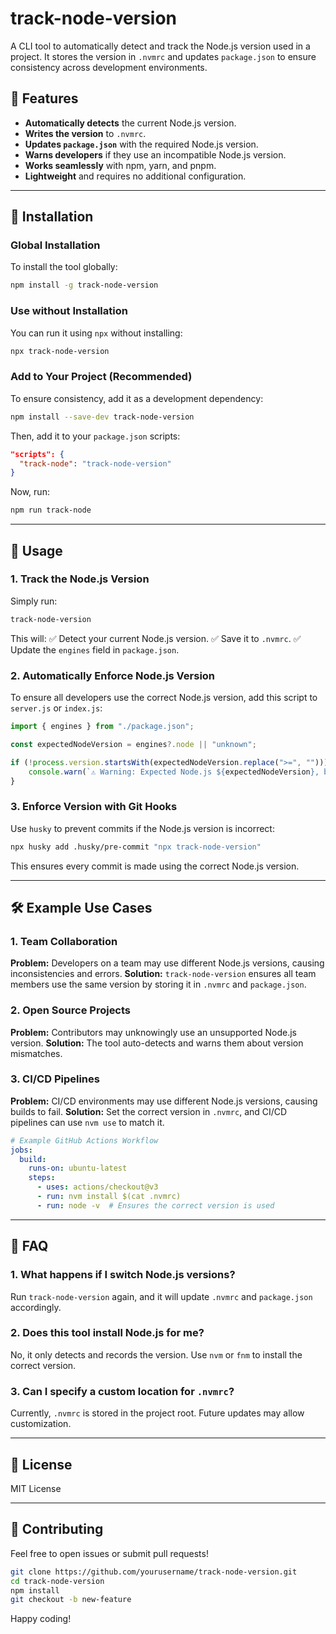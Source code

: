 # track-node-version

A CLI tool to automatically detect and track the Node.js version used in a project. It stores the version in `.nvmrc` and updates `package.json` to ensure consistency across development environments.

## 📌 Features

- **Automatically detects** the current Node.js version.
- **Writes the version** to `.nvmrc`.
- **Updates `package.json`** with the required Node.js version.
- **Warns developers** if they use an incompatible Node.js version.
- **Works seamlessly** with npm, yarn, and pnpm.
- **Lightweight** and requires no additional configuration.

---

## 🚀 Installation

### **Global Installation**

To install the tool globally:

```sh
npm install -g track-node-version
```

### **Use without Installation**

You can run it using `npx` without installing:

```sh
npx track-node-version
```

### **Add to Your Project (Recommended)**

To ensure consistency, add it as a development dependency:

```sh
npm install --save-dev track-node-version
```

Then, add it to your `package.json` scripts:

```json
"scripts": {
  "track-node": "track-node-version"
}
```

Now, run:

```sh
npm run track-node
```

---

## 📌 Usage

### **1. Track the Node.js Version**

Simply run:

```sh
track-node-version
```

This will:
✅ Detect your current Node.js version.
✅ Save it to `.nvmrc`.
✅ Update the `engines` field in `package.json`.

### **2. Automatically Enforce Node.js Version**

To ensure all developers use the correct Node.js version, add this script to `server.js` or `index.js`:

```js
import { engines } from "./package.json";

const expectedNodeVersion = engines?.node || "unknown";

if (!process.version.startsWith(expectedNodeVersion.replace(">=", ""))) {
    console.warn(`⚠️ Warning: Expected Node.js ${expectedNodeVersion}, but using ${process.version}`);
}
```

### **3. Enforce Version with Git Hooks**

Use `husky` to prevent commits if the Node.js version is incorrect:

```sh
npx husky add .husky/pre-commit "npx track-node-version"
```

This ensures every commit is made using the correct Node.js version.

---

## 🛠 Example Use Cases

### **1. Team Collaboration**

**Problem:** Developers on a team may use different Node.js versions, causing inconsistencies and errors.
**Solution:** `track-node-version` ensures all team members use the same version by storing it in `.nvmrc` and `package.json`.

### **2. Open Source Projects**

**Problem:** Contributors may unknowingly use an unsupported Node.js version.
**Solution:** The tool auto-detects and warns them about version mismatches.

### **3. CI/CD Pipelines**

**Problem:** CI/CD environments may use different Node.js versions, causing builds to fail.
**Solution:** Set the correct version in `.nvmrc`, and CI/CD pipelines can use `nvm use` to match it.

```yaml
# Example GitHub Actions Workflow
jobs:
  build:
    runs-on: ubuntu-latest
    steps:
      - uses: actions/checkout@v3
      - run: nvm install $(cat .nvmrc)
      - run: node -v  # Ensures the correct version is used
```

---

## 📖 FAQ

### **1. What happens if I switch Node.js versions?**

Run `track-node-version` again, and it will update `.nvmrc` and `package.json` accordingly.

### **2. Does this tool install Node.js for me?**

No, it only detects and records the version. Use `nvm` or `fnm` to install the correct version.

### **3. Can I specify a custom location for `.nvmrc`?**

Currently, `.nvmrc` is stored in the project root. Future updates may allow customization.

---

## 📜 License

MIT License

---

## 🌟 Contributing

Feel free to open issues or submit pull requests!

```sh
git clone https://github.com/yourusername/track-node-version.git
cd track-node-version
npm install
git checkout -b new-feature
```

Happy coding! 
